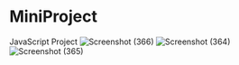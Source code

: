 # MiniProject
JavaScript Project 
![Screenshot (366)](https://user-images.githubusercontent.com/82997045/131259740-6bcaab12-9863-47ef-a6e7-bfbeb6afdefe.png)
![Screenshot (364)](https://user-images.githubusercontent.com/82997045/131259750-1b891bc1-cd39-4610-a7b4-3ef468e6e8ac.png)
![Screenshot (365)](https://user-images.githubusercontent.com/82997045/131259751-a5c68e3d-ffa2-46ca-bd09-0cab4b7b0545.png)
